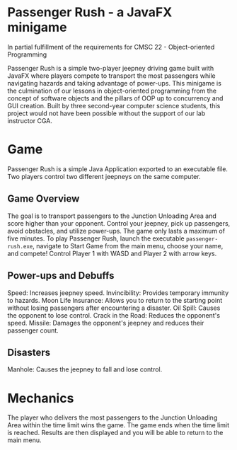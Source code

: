 # Passenger Rush - a JavaFX minigame
In partial fulfillment of the requirements for CMSC 22 - Object-oriented Programming

Passenger Rush is a simple two-player jeepney driving game built with JavaFX where players compete to transport the most passengers while navigating hazards and taking advantage of power-ups.
This minigame is the culmination of our lessons in object-oriented programming from the concept of software objects and the pillars of OOP up to concurrency and GUI creation.
Built by three second-year computer science students, this project would not have been possible without the support of our lab instructor CGA.

# Game
Passenger Rush is a simple Java Application exported to an executable file. Two players control two different jeepneys on the same computer.

## Game Overview
The goal is to transport passengers to the Junction Unloading Area and score higher than your opponent. Control your jeepney, pick up passengers, avoid obstacles, and utilize power-ups. The game only lasts a maximum of five minutes.
To play Passenger Rush, launch the executable `passenger-rush.exe`, navigate to Start Game from the main menu, choose your name, and compete! 
Control Player 1 with WASD and Player 2 with arrow keys.

## Power-ups and Debuffs
Speed: Increases jeepney speed.
Invincibility: Provides temporary immunity to hazards.
Moon Life Insurance: Allows you to return to the starting point without losing passengers after encountering a disaster.
Oil Spill: Causes the opponent to lose control.
Crack in the Road: Reduces the opponent's speed.
Missile: Damages the opponent's jeepney and reduces their passenger count.

## Disasters
Manhole: Causes the jeepney to fall and lose control.

# Mechanics
The player who delivers the most passengers to the Junction Unloading Area within the time limit wins the game. The game ends when the time limit is reached. Results are then displayed and you will be able to return to the main menu.
